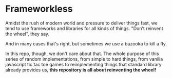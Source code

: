 # Frameworkless

Amidst the rush of modern world and pressure to deliver things fast, we tend to use frameworks and libraries for all kinds of things.
"Don't reinvent the wheel", they say. 

And in many cases that's right, but sometimes we use a bazooka to kill a fly.

In this repo, though, we don't care about that. The whole purpose of this series of random implementations, from simple to hard things, from vanilla javascript tic tac toe games to reimplementing
things that standard library already provides us, **this repository is all about reinventing the wheel!** 

